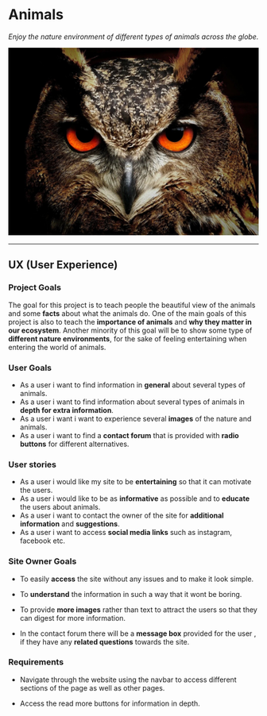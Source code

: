 # Animals

*Enjoy the nature environment of different types of animals across the globe.*

 ![night-owl](owl.jpg)

----------

## UX (User Experience)


### Project Goals

The goal for this project is to teach people the beautiful view of the animals and some **facts** about what the animals do. 
One of the main goals of this project is also to teach the **importance of animals** and **why they matter in our ecosystem**.
Another minority of this goal will be to show some type of **different nature environments**, for the sake of feeling entertaining when entering
the world of animals.


### User Goals

- As a user i want to find information in **general** about several types of animals.
- As a user i want to find information about several types of animals in **depth for extra information**.
- As a user i want i want to experience several **images** of the nature and animals.
- As a user i want to find a **contact forum** that is provided with **radio buttons** for different alternatives.

### User stories

- As a user i would like my site to be **entertaining** so that it can motivate the users.
- As a user i would like to be as **informative** as possible and to **educate** the users about animals.
- As a user i want to contact the owner of the site for **additional information** and **suggestions**.
- As a user i want to access **social media links** such as instagram, facebook etc.

### Site Owner Goals

- To easily **access** the site without any issues and to make it look simple.

- To **understand** the information in such a way that it wont be boring.

- To provide **more images** rather than text to attract the users so that they can digest for more information.

- In the contact forum there will be a **message box** provided for the user , if they have any **related questions** towards the site.


### Requirements 

- Navigate through the website using the navbar to access different sections of the page as well as other pages.

- Access the read more buttons for information in depth.











